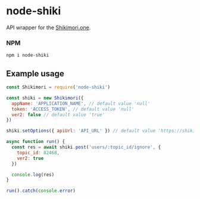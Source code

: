 # node-shiki
API wrapper for the [Shikimori.one](https://shikimori.one/).

### NPM
```
npm i node-shiki
```

## Example usage
```js
const Shikimori = require('node-shiki')

const shiki = new Shikimori({
  appName: 'APPLICATION_NAME', // default value 'null'
  token: 'ACCESS_TOKEN', // default value 'null'
  ver2: false // default value 'true'
})

shiki.setOptions({ apiUrl: 'API_URL' }) // default value 'https://shikimori.one/api'

async function run() {
  const res = await shiki.post('users/:topic_id/ignore', {
    topic_id: 82468,
    ver2: true
  })

  console.log(res)
}

run().catch(console.error)
```
